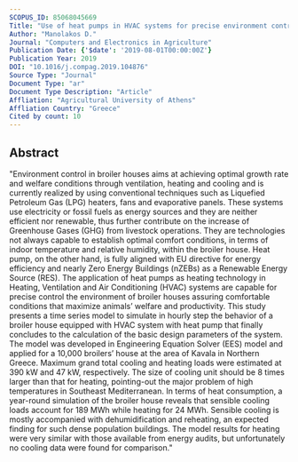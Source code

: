```yaml
---
SCOPUS_ID: 85068045669
Title: "Use of heat pumps in HVAC systems for precise environment control in broiler houses: System's modeling and calculation of the basic design parameters"
Author: "Manolakos D."
Journal: "Computers and Electronics in Agriculture"
Publication Date: {'$date': '2019-08-01T00:00:00Z'}
Publication Year: 2019
DOI: "10.1016/j.compag.2019.104876"
Source Type: "Journal"
Document Type: "ar"
Document Type Description: "Article"
Affliation: "Agricultural University of Athens"
Affliation Country: "Greece"
Cited by count: 10
---
```


## Abstract
"Environment control in broiler houses aims at achieving optimal growth rate and welfare conditions through ventilation, heating and cooling and is currently realized by using conventional techniques such as Liquefied Petroleum Gas (LPG) heaters, fans and evaporative panels. These systems use electricity or fossil fuels as energy sources and they are neither efficient nor renewable, thus further contribute on the increase of Greenhouse Gases (GHG) from livestock operations. They are technologies not always capable to establish optimal comfort conditions, in terms of indoor temperature and relative humidity, within the broiler house. Heat pump, on the other hand, is fully aligned with EU directive for energy efficiency and nearly Zero Energy Buildings (nZEBs) as a Renewable Energy Source (RES). The application of heat pumps as heating technology in Heating, Ventilation and Air Conditioning (HVAC) systems are capable for precise control the environment of broiler houses assuring comfortable conditions that maximize animals’ welfare and productivity. This study presents a time series model to simulate in hourly step the behavior of a broiler house equipped with HVAC system with heat pump that finally concludes to the calculation of the basic design parameters of the system. The model was developed in Engineering Equation Solver (EES) model and applied for a 10,000 broilers’ house at the area of Kavala in Northern Greece. Maximum grand total cooling and heating loads were estimated at 390 kW and 47 kW, respectively. The size of cooling unit should be 8 times larger than that for heating, pointing-out the major problem of high temperatures in Southeast Mediterranean. In terms of heat consumption, a year-round simulation of the broiler house reveals that sensible cooling loads account for 189 MWh while heating for 24 MWh. Sensible cooling is mostly accompanied with dehumidification and reheating, an expected finding for such dense population buildings. The model results for heating were very similar with those available from energy audits, but unfortunately no cooling data were found for comparison."

